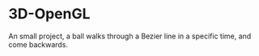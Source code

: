 # 3D-OpenGL
An small project, a ball walks through a Bezier line in a specific time, and come backwards.
